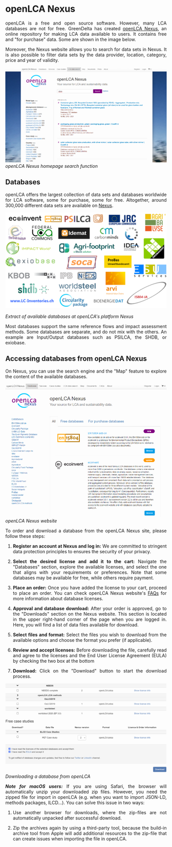 # openLCA Nexus

<div style='text-align: justify;'>
 
openLCA is a free and open source software. However, many LCA databases are not for free. GreenDelta has created [openLCA Nexus](<https://nexus.openlca.org/>), an online repository for making LCA data available to users. It contains free and "for purchase" data. Some are shown in the image below. 

Moreover, the Nexus website allows you to search for data sets in Nexus. It is also possible to filter data sets by the data provider, location, category, price and year of validity. 

![](../media/nexus_olca_2.png)
_openLCA Nexus homepage search function_

## Databases

openLCA offers the largest collection of data sets and databases worldwide for LCA software, some for purchase, some for free. Altogether, around 300,000 different data sets are available on [Nexus](../introduction/nexus.md).

![](../media/all_databases_nexus.png)  

_Extract of available databases at openLCA's platform Nexus_

Most databases support the same reference flows and impact assessment methods. Some databases are separate, and do not mix with the others. An example are Input/Output databases such as PSILCA, the SHDB, or exiobase.

## Accessing databases from openLCA Nexus

On Nexus, you can use the search engine and the "Map" feature to explore the content of the available databases.

![](../media/openlca_nexus.png)  
_openLCA Nexus website_

To order and download a database from the openLCA Nexus site, please follow these steps:

1. **Register an account at Nexus and log in:** We are committed to stringent data protection principles to ensures the security of your privacy.

2. **Select the desired license and add it to the cart:** Navigate the "Databases" section, explore the available licenses, and select the one that aligns with your requirements or preferences. Note that some databases may be available for free, while others require payment.

3. **Place an order:** Once you have added the license to your cart, proceed to place an order. You can check openLCA Nexus website's [FAQs](https://nexus.openlca.org/faqs) for more information about database licenses.

4. **Approval and database download:** After your order is approved, go to the "Downloads" section on the Nexus website. This section is located in the upper right-hand corner of the page when you are logged in. Here, you will find a list of data files available for download.

5. **Select files and format:** Select the files you wish to download from the available options and choose the format you prefer (if applicable).

6. **Review and accept licenses:** Before downloading the file, carefully read and agree to the licenses and the End User License Agreement (EULA) by checking the two box at the bottom

7. **Download:** Click on the "Download" button to start the download process.

![](../media/download_databases.png)
_Downloading a database from openLCA_

**_Note for macOS users:_** If you are using Safari, the browser will automatically unzip your downloaded zip files. However, you need the zipped file for import in openLCA (e.g. when you want to import JSON-LD, methods packages, ILCD...). You can solve this issue in two ways: 

1. Use another browser for downloads, where the zip-files are not automatically unpacked after successful download.

2. Zip the archives again by using a third-party tool, because the build-in archive tool from Apple will add additional resources to the zip-file that can create issues when importing the file in openLCA.

</div>